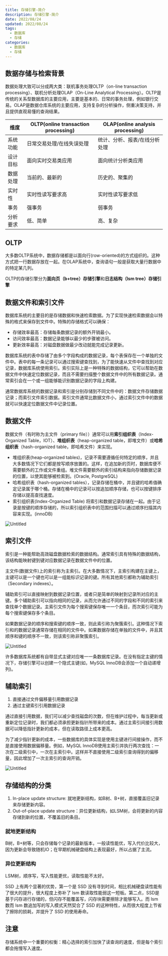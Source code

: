 ```yaml
---
title: 存储引擎-简介
description: 存储引擎-简介
date: 2022/08/24
updated: 2022/08/24
tags:
  - 数据库
  - 存储
categories:
  - 数据库
  - 存储
---
```


## 数据存储与检索背景

数据处理大致可以分成两大类：联机事务处理OLTP（on-line transaction processing）、联机分析处理OLAP（On-Line Analytical Processing）。OLTP是传统的关系型数据库的主要应用，主要是基本的、日常的事务处理，例如银行交易。OLAP是数据仓库系统的主要应用，支持复杂的分析操作，侧重决策支持，并且提供直观易懂的查询结果。

| 维度 | OLTP(online transaction processing) | OLAP(online analysis processing) |
| --- | --- | --- |
| 系统功能 | 日常交易处理/在线失误处理 | 统计、分析、报表/在线分析处理 |
| 设计目标 | 面向实时交易类应用 | 面向统计分析类应用  |
| 数据处理 | 当前的、最新的 | 历史的、聚集的 |
| 实时性 | 实时性读写要求高 | 实时性读写要求低 |
| 事务 | 强事务 | 弱事务 |
| 分析要求 | 低、简单 | 高、复杂 |

## OLTP

大多数OLTP系统中，数据存储都是以面向行(row-oriented)的方式组织的。这种方式把一行数据存放在一起。在OLAP系统中，查询语句一般是获取大量行数据中的特定某几列。

OLTP的存储引擎分为**面向页（b+tree）存储引擎**和**日志结构（lsm tree）存储引擎**

## ****数据文件和索引文件****

数据库系统的主要目的是存储数据和快速检索数据。为了实现快速检索数据会以特殊的格式来保存到文件中。特殊的存储格式可以确保：

- 存储效率最高：存储每条数据记录的额外开销最小。
- 访问效率最高：数据记录能够以最少的步骤被访问。
- 更新效率最高：对磁盘数据做最少改动就能完成记录更新。

数据库系统的表中存储了由多个字段构成的数据记录，每个表保存在一个单独的文件中。表中的每一条记录可以通过搜索键查找到，为了能快速从文件中查找到对应记录，数据库系统使用索引。索引实际上是一种特殊的数据结构，它可以帮助在数据文件中快速定位数据记录，而且不需要扫描整个数据文件中的所有数据记录。通常索引会在一个或一组能够能识别数据记录的字段上构建。

通常数据库系统的数据记录和索引是分别存储到不同文件中的：数据文件存储数据记录；而索引文件索引数据。索引文件通常比数据文件小，通过索引文件中的数据就可以快速定位数据文件中记录位置。

## **数据文件**

数据文件（有时称为主文件（primary file））通常可以用**索引组织表**（Index-Organized Table，IOT）、**堆组织表**（heap-organized table，即堆文件）或**哈希组织表**（hash-organized table，即哈希文件）来实现。

- 堆组织表(heap-organized tables)，记录不需要遵循任何特定的顺序，并且大多数情况下它们都是按写顺序放置的。这样，在追加新的页时，数据库便不需要额外的工作或文件重组。堆文件需要额外的索引结构来指向存储数据记录的位置，以使其能够被检索到。(Oracle, PostgreSQL)
- 哈希组织表（hash-organized tables），记录存储在桶中，并且键的哈希值确定记录属于哪个桶。存储在桶中的记录可以按追加顺序存储，也可以按键排序存储以提高查找速度。
- 索引组织表(Index-Organized Table) 将索引和数据记录存储在一起。由于记录是按键的顺序存储的，所以索引组织表中的范围扫描可以通过顺序扫描其内容来实现。(innoDB)

![Untitled](存储引擎-简介/Untitled.png)

## ****索引文件****

索引是一种能帮助高效磁盘数据检索的数据结构。通常索引具有特殊的数据结构，该结构能映射键到键对应数据记录在数据文件中的位置。

主文件(数据文件)上的索引称为主索引。在大多数情况下，主索引构建在主键上，主键可以是一个键也可以是一组能标识记录的键。所有其他索引都称为辅助索引（Secondary indexes）。

辅助索引可以直接映射到数据记录位置，或者只是简单的映射到记录所对应的主键。多个辅助索引可以指向相同的记录，从而允许通过不同的字段和不同的索引来查找单个数据记录。主索引文件为每个搜索键保存唯一一个条目，而次索引可能为每个搜索键保存多个条目。

如果数据记录的顺序和搜索键的顺序一致，则此索引称为聚簇索引。这种情况下索引和的数据记录通常存储在相同的文件中。如果数据存储在单独的文件中，并且其顺序和键的顺序不一致，则该索引称非聚簇索引。

![Untitled](存储引擎-简介/Untitled.png)

许多数据库系统都有自带显式主键对应唯一一条数据库记录。在没有指定主键的情况下，存储引擎可以创建一个隐式主键(如，MySQL InnoDB会添加一个自动递增列)。

## 辅助索引

1. 直接通过文件偏移量引用数据记录
2. 通过主键索引引用数据记录

通过直接引用数据，我们可以减少查找磁盘的次数，但在维护过程中，每当更新或重新定位记录时，我们都必须承担更新指针所带来的成本。通过主索引间接引用数据可以降低指针更新的成本，但在读取路径上成本更高。

为了减少指针更新的成本，一些数据库的具体实现是使用主键进行间接操作，而不是直接使用数据偏移量。例如，MySQL InnoDB使用主索引并执行两次查找：一次在二级索引中，一次在主索引中。这样并不直接使用二级索引查询得到的偏移量，因此增加了一次主索引的查询开销。

![Untitled](存储引擎-简介/Untitled%201.png)

## 存储结构的分类

1. In-place update structure: 就地更新结构，如B树、B+树，直接覆盖旧记录来存储更新内容。
2. Out-of-place update structure：异位更新结构，如LSM树，会将更新的内容存储到新的位置，不覆盖旧的条目。

### 就地更新结构

B树，B+树等，只会存储每个记录的最新版本，一般读性能优，写入代价比较大，因为更新会导致随机IO；在早期机械硬盘结构上表现最好，所以占据了主流。

### 异位更新结构

LSM树，顺序写，写入性能更优，读取性能不太好。

SSD 上有两个显著的优势，第一个是 SSD 没有寻到时间，相比机械硬盘读性能有了很大的提升，很大程度上弥补了 lsm 数读取性能弱这一短板。第二点，SSD是基于闪存进行存储的，但闪存不能覆盖写，闪存块需要擦除才能够写入。而 lsm 数而 lsm 数追加写的写入模式天然契合了 SSD 的这种特性，从而很大程度上节省了擦除的损耗，并提升了 SSD 的使用寿命。

## 注意

存储系统中一个重要的权衡：精心选择的索引加快了读查询的速度，但是每个索引都会拖慢写入速度。